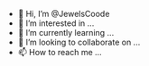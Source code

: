 - 👋 Hi, I’m @JewelsCoode
- 👀 I’m interested in ...
- 🌱 I’m currently learning ...
- 💞️ I’m looking to collaborate on ...
- 📫 How to reach me ...

<!---
JewelsCoode/JewelsCoode is a ✨ special ✨ repository because its `README.md` (this file) appears on your GitHub profile.
You can click the Preview link to take a look at your changes.
--->
